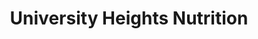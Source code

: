 ---
title: "University Heights Nutrition"
url: /university-heights/university-heights-nutrition/
shop: nutrition supplements
---
